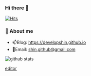 ### Hi there 👋

[![Hits](https://hits.seeyoufarm.com/api/count/incr/badge.svg?url=https%3A%2F%2Fgithub.com%2Fdevelopshin%2Fhit-counter&count_bg=%2379C83D&title_bg=%23555555&icon=&icon_color=%23E7E7E7&title=hits&edge_flat=false)](https://hits.seeyoufarm.com)

<!-- editor[https://dillinger.io/]   -->
### :love_letter: About me
- 📫Blog: https://developshin.github.io
- 💬Email: shin.github@gmail.com


![github stats](https://github-readme-stats.vercel.app/api?username=DevelopShin&show_icons=true&theme=radical&count_private=true)

[editor](https://dillinger.io/)
